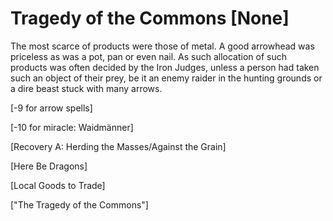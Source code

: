# Tragedy of the Commons [None]

The most scarce of products were those of metal. A good arrowhead was priceless as was a pot, pan or even nail. As such allocation of such products was often decided by the Iron Judges, unless a person had taken such an object of their prey, be it an enemy raider in the hunting grounds or a dire beast stuck with many arrows. 



[-9 for arrow spells] 

[-10 for miracle: Waidmänner]

[Recovery A: Herding the Masses/Against the Grain]

[Here Be Dragons]

[Local Goods to Trade]

["The Tragedy of the Commons"]
